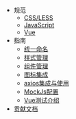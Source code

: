 - 规范
    - [CSS/LESS](guide/less)
    - [JavaScript](guide/js)
    - [Vue](guide/vue)
- 指南
    - [统一命名](dev/naming)
    - [样式管理](dev/css)
    - [组件管理](dev/components)
    - [图标集成](dev/icon)
    - [axios集成与使用](dev/axios)
    - [MockJs配置](dev/mockjs)
    - [Vue测试介绍](dev/vue-test)
- [贡献文档](contribution)

